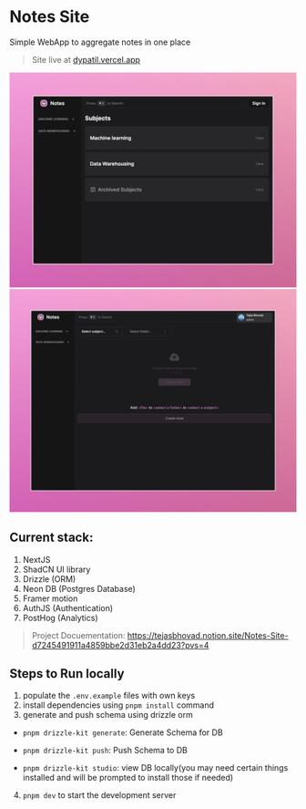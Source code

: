# Notes Site

Simple WebApp to aggregate notes in one place

> Site live at [dypatil.vercel.app](https://dypatil.vercel.app)

![home](/github/home.jpeg)
![upload](/github/upload.jpeg)

## Current stack:

1.  NextJS
2.  ShadCN UI library
3.  Drizzle (ORM)
4.  Neon DB (Postgres Database)
5.  Framer motion
6.  AuthJS (Authentication)
7.  PostHog (Analytics)

> Project Docuementation: https://tejasbhovad.notion.site/Notes-Site-d7245491911a4859bbe2d31eb2a4dd23?pvs=4

## Steps to Run locally

1. populate the `.env.example` files with own keys
2. install dependencies using `pnpm install` command
3. generate and push schema using drizzle orm

- `pnpm drizzle-kit generate`: Generate Schema for DB

- `pnpm drizzle-kit push`: Push Schema to DB

- `pnpm drizzle-kit studio`: view DB locally(you may need certain things installed and will be prompted to install those if needed)

4. `pnpm dev` to start the development server
